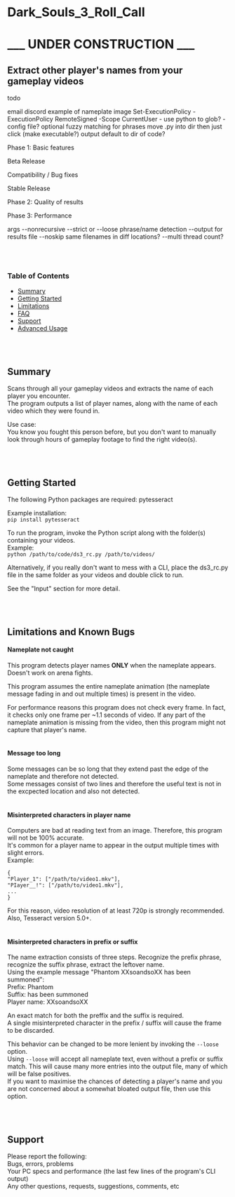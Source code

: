 # Dark_Souls_3_Roll_Call

# ___ UNDER CONSTRUCTION ___

## Extract other player's names from your gameplay videos


todo

email
discord
example of nameplate image
Set-ExecutionPolicy -ExecutionPolicy RemoteSigned -Scope CurrentUser -
use python to glob? -
config file?
optional fuzzy matching for phrases
move .py into dir then just click (make executable?)
output default to dir of code?


Phase 1:
Basic features

Beta Release

Compatibility / Bug fixes

Stable Release

Phase 2:
Quality of results

Phase 3:
Performance

args
	--nonrecursive
	--strict or --loose phrase/name detection
	--output for results file
	--noskip same filenames in diff locations?
	--multi thread count?


<br/><br/>
### Table of Contents
* [Summary](#Summary)
* [Getting Started](#Getting-Started)
* [Limitations](#Limitations)
* [FAQ](#FAQ)
* [Support](#Support)
* [Advanced Usage](/Advanced_Usage.md)


<br/><br/>
## Summary
Scans through all your gameplay videos and extracts the name of each player you encounter.\
The program outputs a list of player names, along with the name of each video which they were found in.

Use case:\
You know you fought this person before, but you don't want to manually look through hours of gameplay footage to find the right video(s).



<br/><br/>
## Getting Started
The following Python packages are required:
pytesseract

Example installation:\
`pip install pytesseract`

To run the program, invoke the Python script along with the folder(s) containing your videos.\
Example:\
`python /path/to/code/ds3_rc.py /path/to/videos/`

Alternatively, if you really don't want to mess with a CLI, place the ds3_rc.py file in the same folder as your videos and double click to run.

See the "Input" section for more detail.


<br/><br/>
## Limitations and Known Bugs

#### Nameplate not caught
This program detects player names **ONLY** when the nameplate appears.
<nameplate image>
Doesn't work on arena fights.

This program assumes the entire nameplate animation (the nameplate message fading in and out multiple times) is present in the video.

For performance reasons this program does not check every frame. In fact, it checks only one frame per ~1.1 seconds of video. If any part of the nameplate animation is missing from the video, then this program might not capture that player's name.
<br/><br/>
#### Message too long 
Some messages can be so long that they extend past the edge of the nameplate and therefore not detected.\
Some messages consist of two lines and therefore the useful text is not in the excpected location and also not detected.
<br/><br/>
#### Misinterpreted characters in player name
Computers are bad at reading text from an image. Therefore, this program will not be 100% accurate.\
It's common for a player name to appear in the output multiple times with slight errors.\
Example:
```
{
"Player_1": ["/path/to/video1.mkv"],
"PIayer__!": ["/path/to/video1.mkv"],
...
}
```

For this reason, video resolution of at least 720p is strongly recommended. Also, Tesseract version 5.0+.
<br/><br/>
#### Misinterpreted characters in prefix or suffix
The name extraction consists of three steps. Recognize the prefix phrase, recognize the suffix phrase, extract the leftover name.\
Using the example message "Phantom XXsoandsoXX has been summoned":\
Prefix: Phantom\
Suffix: has been summoned\
Player name: XXsoandsoXX

An exact match for both the preffix and the suffix is required. \
A single misinterpreted character in the prefix / suffix will cause the frame to be discarded.

This behavior can be changed to be more lenient by invoking the `--loose` option.\
Using `--loose` will accept all nameplate text, even without a prefix or suffix match. This will cause many more entries into the output file, many of which will be false positives.\
If you want to maximise the chances of detecting a player's name and you are not concerned about a somewhat bloated output file, then use this option.


<br/><br/>
## Support
Please report the following:\
Bugs, errors, problems\
Your PC specs and performance (the last few lines of the program's CLI output)\
Any other questions, requests, suggestions, comments,  etc
<br/><br/>


























